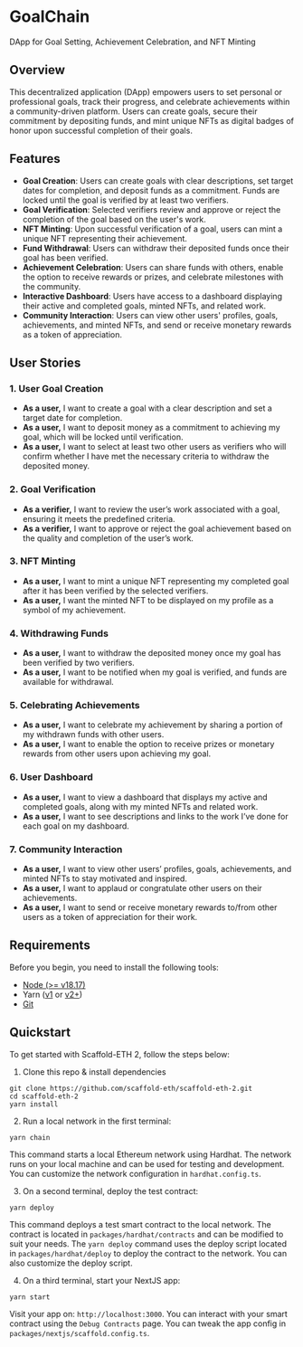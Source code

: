 # GoalChain
DApp for Goal Setting, Achievement Celebration, and NFT Minting

## Overview

This decentralized application (DApp) empowers users to set personal or professional goals, track their progress, and celebrate achievements within a community-driven platform. Users can create goals, secure their commitment by depositing funds, and mint unique NFTs as digital badges of honor upon successful completion of their goals.

## Features

- **Goal Creation**: Users can create goals with clear descriptions, set target dates for completion, and deposit funds as a commitment. Funds are locked until the goal is verified by at least two verifiers.
- **Goal Verification**: Selected verifiers review and approve or reject the completion of the goal based on the user's work.
- **NFT Minting**: Upon successful verification of a goal, users can mint a unique NFT representing their achievement.
- **Fund Withdrawal**: Users can withdraw their deposited funds once their goal has been verified.
- **Achievement Celebration**: Users can share funds with others, enable the option to receive rewards or prizes, and celebrate milestones with the community.
- **Interactive Dashboard**: Users have access to a dashboard displaying their active and completed goals, minted NFTs, and related work.
- **Community Interaction**: Users can view other users' profiles, goals, achievements, and minted NFTs, and send or receive monetary rewards as a token of appreciation.

## User Stories

### 1. User Goal Creation
- **As a user,** I want to create a goal with a clear description and set a target date for completion.
- **As a user,** I want to deposit money as a commitment to achieving my goal, which will be locked until verification.
- **As a user,** I want to select at least two other users as verifiers who will confirm whether I have met the necessary criteria to withdraw the deposited money.

### 2. Goal Verification
- **As a verifier,** I want to review the user’s work associated with a goal, ensuring it meets the predefined criteria.
- **As a verifier,** I want to approve or reject the goal achievement based on the quality and completion of the user’s work.

### 3. NFT Minting
- **As a user,** I want to mint a unique NFT representing my completed goal after it has been verified by the selected verifiers.
- **As a user,** I want the minted NFT to be displayed on my profile as a symbol of my achievement.

### 4. Withdrawing Funds
- **As a user,** I want to withdraw the deposited money once my goal has been verified by two verifiers.
- **As a user,** I want to be notified when my goal is verified, and funds are available for withdrawal.

### 5. Celebrating Achievements
- **As a user,** I want to celebrate my achievement by sharing a portion of my withdrawn funds with other users.
- **As a user,** I want to enable the option to receive prizes or monetary rewards from other users upon achieving my goal.

### 6. User Dashboard
- **As a user,** I want to view a dashboard that displays my active and completed goals, along with my minted NFTs and related work.
- **As a user,** I want to see descriptions and links to the work I’ve done for each goal on my dashboard.

### 7. Community Interaction
- **As a user,** I want to view other users’ profiles, goals, achievements, and minted NFTs to stay motivated and inspired.
- **As a user,** I want to applaud or congratulate other users on their achievements.
- **As a user,** I want to send or receive monetary rewards to/from other users as a token of appreciation for their work.

## Requirements

Before you begin, you need to install the following tools:

- [Node (>= v18.17)](https://nodejs.org/en/download/)
- Yarn ([v1](https://classic.yarnpkg.com/en/docs/install/) or [v2+](https://yarnpkg.com/getting-started/install))
- [Git](https://git-scm.com/downloads)

## Quickstart

To get started with Scaffold-ETH 2, follow the steps below:

1. Clone this repo & install dependencies

```
git clone https://github.com/scaffold-eth/scaffold-eth-2.git
cd scaffold-eth-2
yarn install
```

2. Run a local network in the first terminal:

```
yarn chain
```

This command starts a local Ethereum network using Hardhat. The network runs on your local machine and can be used for testing and development. You can customize the network configuration in `hardhat.config.ts`.

3. On a second terminal, deploy the test contract:

```
yarn deploy
```

This command deploys a test smart contract to the local network. The contract is located in `packages/hardhat/contracts` and can be modified to suit your needs. The `yarn deploy` command uses the deploy script located in `packages/hardhat/deploy` to deploy the contract to the network. You can also customize the deploy script.

4. On a third terminal, start your NextJS app:

```
yarn start
```

Visit your app on: `http://localhost:3000`. You can interact with your smart contract using the `Debug Contracts` page. You can tweak the app config in `packages/nextjs/scaffold.config.ts`.
